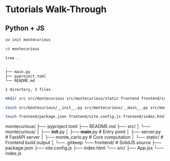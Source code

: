 # Tutorials Walk-Through


## Python + JS

```sh
uv init montecurious
```
```sh
cd montecurious
```
```sh
tree .
```
```
.
├── main.py
├── pyproject.toml
└── README.md

1 directory, 3 files
```

```sh
mkdir src src/montecurious src/montecurious/static frontend frontend/src
```
```sh
touch src/montecurious/__init__.py src/montecurious/__main__.py src/montecurious/server.py src/montecurious/monte_carlo.py src/montecurious/static/.gitkeep
```
```sh
touch frontend/package.json frontend/vite.config.js frontend/index.html frontend/src/App.jsx frontend/src/index.js
```


montecurious/
├── pyproject.toml
├── README.md
├── src/
│   └── montecurious/
│       ├── __init__.py
│       ├── __main__.py       # Entry point
│       ├── server.py         # FastAPI server
│       ├── monte_carlo.py    # Core computation
│       └── static/           # Frontend build output
│           └── .gitkeep
└── frontend/                 # SolidJS source
    ├── package.json
    ├── vite.config.js
    ├── index.html
    └── src/
        ├── App.jsx
        └── index.js
